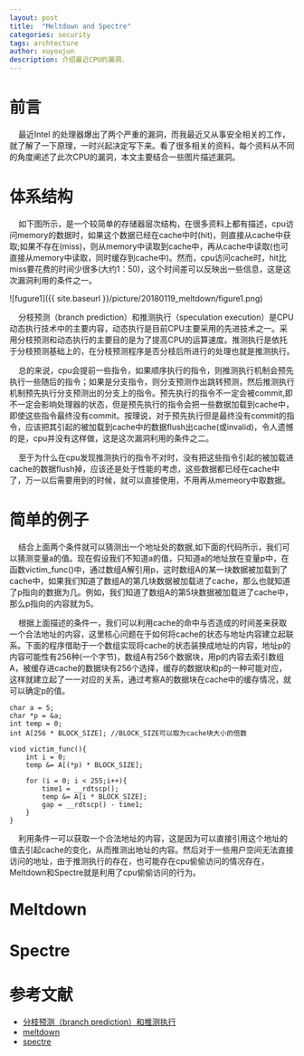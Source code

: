 ```yaml
---
layout: post
title:  "Meltdown and Spectre"
categories: security
tags: archtecture
author: xuyoujun
description: 介绍最近CPU的漏洞.
---
```


前言
=============
&nbsp; &nbsp; 最近Intel 的处理器爆出了两个严重的漏洞，而我最近又从事安全相关的工作，就了解了一下原理，一时兴起决定写下来。看了很多相关的资料，每个资料从不同的角度阐述了此次CPU的漏洞，本文主要结合一些图片描述漏洞。



体系结构
=============
&nbsp; &nbsp; 如下图所示，是一个较简单的存储器层次结构，在很多资料上都有描述，cpu访问memory的数据时，如果这个数据已经在cache中时(hit)，则直接从cache中获取;如果不存在(miss)，则从memory中读取到cache中，再从cache中读取(也可直接从memory中读取，同时缓存到cache中)。然而，cpu访问cache时，hit比miss要花费的时间少很多(大约1：50)，这个时间差可以反映出一些信息，这是这次漏洞利用的条件之一。


![fugure1]({{ site.baseurl }}/picture/20180119_meltdown/figure1.png)

&nbsp; &nbsp; 分枝预测（branch prediction）和推测执行（speculation execution）是CPU动态执行技术中的主要内容，动态执行是目前CPU主要采用的先进技术之一。采用分枝预测和动态执行的主要目的是为了提高CPU的运算速度。推测执行是依托于分枝预测基础上的，在分枝预测程序是否分枝后所进行的处理也就是推测执行。

&nbsp; &nbsp; 总的来说，cpu会提前一些指令，如果顺序执行的指令，则推测执行机制会预先执行一些随后的指令；如果是分支指令，则分支预测作出跳转预测，然后推测执行机制预先执行分支预测出的分支上的指令。预先执行的指令不一定会被commit,即不一定会影响处理器的状态，但是预先执行的指令会把一些数据加载到cache中，即使这些指令最终没有commit。按理说，对于预先执行但是最终没有commit的指令，应该把其引起的被加载到cache中的数据flush出cache(或invalid)，令人遗憾的是，cpu并没有这样做，这是这次漏洞利用的条件之二。

&nbsp; &nbsp; 至于为什么在cpu发现推测执行的指令不对时，没有把这些指令引起的被加载进cache的数据flush掉，应该还是处于性能的考虑，这些数据都已经在cache中了，万一以后需要用到的时候，就可以直接使用，不用再从memeory中取数据。

简单的例子
==============
&nbsp; &nbsp; 结合上面两个条件就可以猜测出一个地址处的数据,如下面的代码所示，我们可以猜测变量a的值。现在假设我们不知道a的值，只知道a的地址放在变量p中，在函数victim_func()中，通过数组A解引用p，这时数组A的某一块数据被加载到了cache中，如果我们知道了数组A的第几块数据被加载进了cache，那么也就知道了p指向的数据为几。例如，我们知道了数组A的第5块数据被加载进了cache中，那么p指向的内容就为5。

&nbsp; &nbsp; 根据上面描述的条件一，我们可以利用cache的命中与否造成的时间差来获取一个合法地址的内容，这里核心问题在于如何将cache的状态与地址内容建立起联系。下面的程序借助于一个数组实现将cache的状态装换成地址的内容，地址p的内容可能性有256种(一个字节)，数组A有256个数据块，用p的内容去索引数组A，被缓存进cache的数据块有256个选择，缓存的数据块和p的一种可能对应，这样就建立起了一一对应的关系，通过考察A的数据块在cache中的缓存情况，就可以确定p的值。

```
char a = 5;
char *p = &a;
int temp = 0;
int A[256 * BLOCK_SIZE]; //BLOCK_SIZE可以取为cache块大小的倍数

viod victim_func(){
	int i = 0;
	temp &= A[(*p) * BLOCK_SIZE];
	
	for (i = 0; i < 255;i++){
		time1 = __rdtscp();
		temp &= A[i * BLOCK_SIZE];
		gap = __rdtscp() - time1;
	}
}
```
&nbsp; &nbsp; 利用条件一可以获取一个合法地址的内容，这是因为可以直接引用这个地址的值去引起cache的变化，从而推测出地址的内容。然后对于一些用户空间无法直接访问的地址，由于推测执行的存在，也可能存在cpu偷偷访问的情况存在，Meltdown和Spectre就是利用了cpu偷偷访问的行为。

Meltdown
==============

Spectre
==============


参考文献
========
* [分枝预测（branch prediction）和推测执行](https://baike.baidu.com/item/%E5%88%86%E6%9E%9D%E9%A2%84%E6%B5%8B%E5%92%8C%E6%8E%A8%E6%B5%8B%E6%89%A7%E8%A1%8C%E6%8A%80%E6%9C%AF/5923791?fr=aladdin)
* [meltdown](https://meltdownattack.com/meltdown.pdf)
* [spectre](https://spectreattack.com/spectre.pdf)




